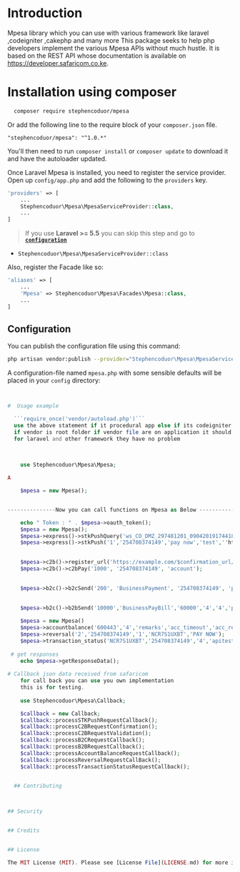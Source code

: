 # Introduction
Mpesa library which you can use with various framework like laravel ,codeigniter ,cakephp and many more
This package seeks to help php developers implement the various Mpesa APIs without much hustle. It is based on the REST API whose documentation is available on https://developer.safaricom.co.ke.

#  Installation using composer
``` bash
  composer require stephencoduor/mpesa
```
Or add the following line to the require block of your `composer.json` file.

```
"stephencoduor/mpesa": "^1.0.*"
```

You'll then need to run `composer install` or `composer update` to download it and have the autoloader updated.



Once Laravel Mpesa is installed, you need to register the service provider. Open up `config/app.php` and add the following to the `providers` key.

```php
'providers' => [
    ...
    Stephencoduor\Mpesa\MpesaServiceProvider::class,
    ...
]
```

> If you use **Laravel >= 5.5** you can skip this step and go to [**`configuration`**](#)

* `Stephencoduor\Mpesa\MpesaServiceProvider::class`

Also, register the Facade like so:

```php
'aliases' => [
    ...
    'Mpesa' => Stephencoduor\Mpesa\Facades\Mpesa::class,
    ...
]
```



## Configuration

You can publish the configuration file using this command:

```bash
php artisan vendor:publish --provider="Stephencoduor\Mpesa\MpesaServiceProvider"
```

A configuration-file named `mpesa.php` with some sensible defaults will be placed in your `config` directory:

```php


#  Usage example

  ```require_once('vendor/autoload.php')```
  use the above statement if it procedural app else if its codeigniter 3.x go config enable $config['composer_autoload'] = 'vendor/autoload.php'; 
  if vendor is root folder if vendor file are on application it should be $config['composer_autoload'] = true ,
  for laravel and other framework they have no problem
     
     

    use Stephencoduor\Mpesa\Mpesa;

A

    $mpesa = new Mpesa();


---------------Now you can call functions on Mpesa as Below ----------------

    echo " Token : " . $mpesa->oauth_token();
    $mpesa = new Mpesa();
    $mpesa->express()->stkPushQuery('ws_CO_DMZ_297481201_09042019174418021');
    $mpesa->express()->stkPush('1','254708374149','pay now','test',''https://example.com/callback_url/);

    
    $mpesa->c2b()->register_url('https://example.com/$confirmation_url/','https://example.com/validation_url/'); 
    $mpesa->c2b()->c2bPay('1000', '254708374149', 'account');

    
    $mpesa->b2c()->b2cSend('200', 'BusinessPayment', '254708374149', 'payment','b2c_timeout','b2c_result'); // last two parameter define callback https://example.com/result_url.php/b2c_timeout/ or https://example.com/result_url/b2c_result/
    
    
    $mpesa->b2c()->b2bSend('10000','BusinessPayBill','60000','4','4','paytest','cool','b2b_timeout','b2b_result');

    $mpesa = new Mpesa()
    $mpesa->accountbalance('600443','4','remarks','acc_timeout','acc_result');
    $mpesa->reversal('2','254708374149','1','NCR7S1UXBT','PAY NOW');
    $mpesa->transaction_status('NCR7S1UXBT','254708374149','4','apitest');
    
 # get responses
    echo $mpesa->getResponseData();
    
# Callback json data received from safaricom
    for call back you can use you own implementation 
    this is for testing.
    
    use Stephencoduor\Mpesa\Callback;

    $callback = new Callback;
    $callback::processSTKPushRequestCallback();
    $callback::processC2BRequestConfirmation();
    $callback::processC2BRequestValidation();
    $callback::processB2CRequestCallback();
    $callback::processB2BRequestCallback();
    $callback::processAccountBalanceRequestCallback();
    $callback::processReversalRequestCallBack();
    $callback::processTransactionStatusRequestCallback();

    
  ## Contributing



## Security


## Credits


## License

The MIT License (MIT). Please see [License File](LICENSE.md) for more information.
